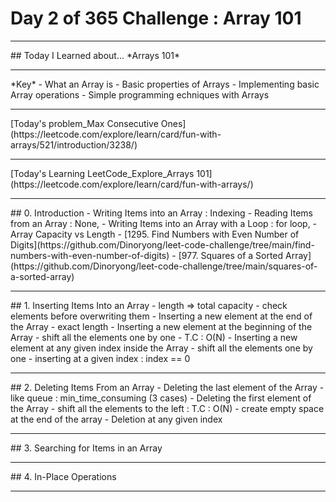# Day 2 of 365 Challenge : Array 101
<hr/>
## Today I Learned about... *Arrays 101*
<hr/>
*Key*
- What an Array is
- Basic properties of Arrays
- Implementing basic Array operations
- Simple programming echniques with Arrays
<hr/>
[Today's problem_Max Consecutive Ones](https://leetcode.com/explore/learn/card/fun-with-arrays/521/introduction/3238/)<hr/>
[Today's Learning LeetCode_Explore_Arrays 101](https://leetcode.com/explore/learn/card/fun-with-arrays/)
<hr/>
## 0. Introduction
- Writing Items into an Array : Indexing
- Reading Items from an Array : None, 
- Writing Items into an Array with a Loop : for loop, 
- Array Capacity vs Length
	- [1295. Find Numbers with Even Number of Digits](https://github.com/Dinoryong/leet-code-challenge/tree/main/find-numbers-with-even-number-of-digits)
	- [977. Squares of a Sorted Array](https://github.com/Dinoryong/leet-code-challenge/tree/main/squares-of-a-sorted-array)
<hr/>
## 1. Inserting Items Into an Array
- length => total capacity
- check elements before overwriting them
- Inserting a new element at the end of the Array
	- exact length
- Inserting a new element at the beginning of the Array
	- shift all the elements one by one
	- T.C : O(N)
- Inserting a new element at any given index inside the Array
	- shift all the elements one by one
	- inserting at a given index : index == 0
<hr/>
## 2. Deleting Items From an Array
- Deleting the last element of the Array
	- like queue : min_time_consuming (3 cases)
- Deleting the first element of the Array
	- shift all the elements to the left : T.C : O(N)
	- create empty space at the end of the array
- Deletion at any given index
<hr/>
## 3. Searching for Items in an Array
<hr/>
## 4. In-Place Operations
<hr/>
